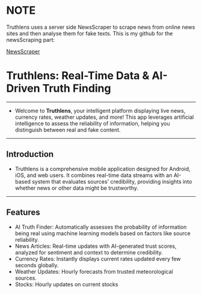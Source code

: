 # NOTE
Truthlens uses a server side NewsScraper to scrape news from online news sites and then analyse them for fake texts. This is my github for the newsScraping part:

[NewsScraper](https://github.com/ashwin549/NewsScraper)

# Truthlens: Real-Time Data & AI-Driven Truth Finding

---

- Welcome to **Truthlens**, your intelligent platform displaying live news, currency rates, weather updates, and more! This app leverages artificial intelligence to assess the reliability of information, helping you distinguish between real and fake content.

---

## Introduction

- Truthlens is a comprehensive mobile application designed for Android, iOS, and web users. It combines real-time data streams with an AI-based system that evaluates sources' credibility, providing insights into whether news or other data might be trustworthy.

---

## Features
- AI Truth Finder: Automatically assesses the probability of information being real using machine learning models based on factors like source reliability.
- News Articles: Real-time updates with AI-generated trust scores, analyzed for sentiment and context to determine credibility.
- Currency Rates: Instantly displays current rates updated every few seconds globally.
- Weather Updates: Hourly forecasts from trusted meteorological sources.
- Stocks: Hourly updates on current stocks






